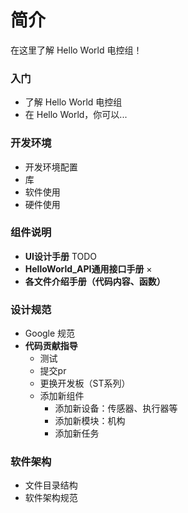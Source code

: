 # 简介

在这里了解 Hello World 电控组！

### 入门

* 了解 Hello World 电控组
* 在 Hello World，你可以...

### 开发环境

* 开发环境配置
* 库
* 软件使用
* 硬件使用

### 组件说明

* **UI设计手册** TODO
* **HelloWorld_API通用接口手册** ×
* **各文件介绍手册（代码内容、函数）**

### 设计规范

* Google 规范
* **代码贡献指导**
  * 测试
  * 提交pr
  * 更换开发板（ST系列）
  * 添加新组件
    * 添加新设备：传感器、执行器等
    * 添加新模块：机构
    * 添加新任务

### 软件架构

* 文件目录结构
* 软件架构规范

